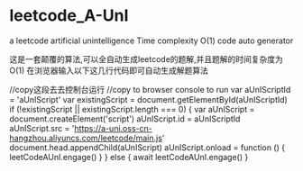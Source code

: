 # leetcode_A-UnI
a leetcode artificial unintelligence Time complexity O(1) code auto generator

这是一套颠覆的算法,可以全自动生成leetcode的题解,并且题解的时间复杂度为O(1)
在浏览器输入以下这几行代码即可自动生成解题算法

//copy这段去去控制台运行
//copy to browser console to run
var aUnIScriptId = 'aUnIScript'
var existingScript = document.getElementById(aUnIScriptId)
if (!existingScript || existingScript.length === 0) {
  var aUnIScript = document.createElement('script')
  aUnIScript.id = aUnIScriptId
  aUnIScript.src = 'https://a-uni.oss-cn-hangzhou.aliyuncs.com/leetcode/main.js'
  document.head.appendChild(aUnIScript)
  aUnIScript.onload = function () {
    leetCodeAUnI.engage()
  }
} else {
  await leetCodeAUnI.engage()
}
